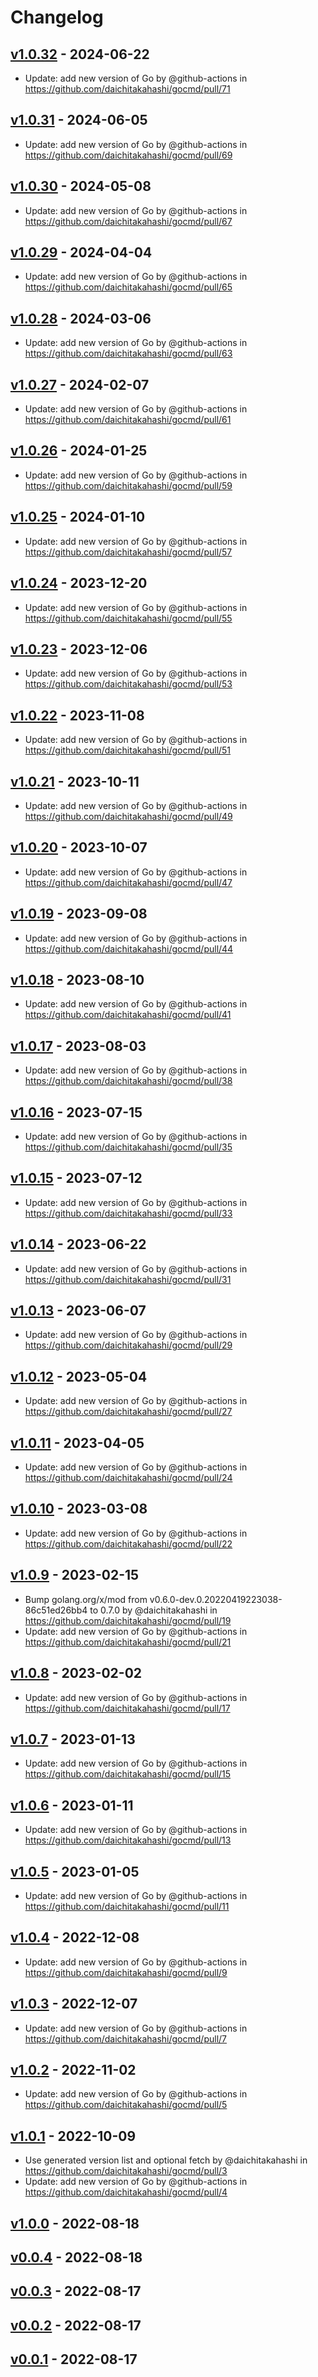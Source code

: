 # Changelog

## [v1.0.32](https://github.com/daichitakahashi/gocmd/compare/v1.0.31...v1.0.32) - 2024-06-22
- Update: add new version of Go by @github-actions in https://github.com/daichitakahashi/gocmd/pull/71

## [v1.0.31](https://github.com/daichitakahashi/gocmd/compare/v1.0.30...v1.0.31) - 2024-06-05
- Update: add new version of Go by @github-actions in https://github.com/daichitakahashi/gocmd/pull/69

## [v1.0.30](https://github.com/daichitakahashi/gocmd/compare/v1.0.29...v1.0.30) - 2024-05-08
- Update: add new version of Go by @github-actions in https://github.com/daichitakahashi/gocmd/pull/67

## [v1.0.29](https://github.com/daichitakahashi/gocmd/compare/v1.0.28...v1.0.29) - 2024-04-04
- Update: add new version of Go by @github-actions in https://github.com/daichitakahashi/gocmd/pull/65

## [v1.0.28](https://github.com/daichitakahashi/gocmd/compare/v1.0.27...v1.0.28) - 2024-03-06
- Update: add new version of Go by @github-actions in https://github.com/daichitakahashi/gocmd/pull/63

## [v1.0.27](https://github.com/daichitakahashi/gocmd/compare/v1.0.26...v1.0.27) - 2024-02-07
- Update: add new version of Go by @github-actions in https://github.com/daichitakahashi/gocmd/pull/61

## [v1.0.26](https://github.com/daichitakahashi/gocmd/compare/v1.0.25...v1.0.26) - 2024-01-25
- Update: add new version of Go by @github-actions in https://github.com/daichitakahashi/gocmd/pull/59

## [v1.0.25](https://github.com/daichitakahashi/gocmd/compare/v1.0.24...v1.0.25) - 2024-01-10
- Update: add new version of Go by @github-actions in https://github.com/daichitakahashi/gocmd/pull/57

## [v1.0.24](https://github.com/daichitakahashi/gocmd/compare/v1.0.23...v1.0.24) - 2023-12-20
- Update: add new version of Go by @github-actions in https://github.com/daichitakahashi/gocmd/pull/55

## [v1.0.23](https://github.com/daichitakahashi/gocmd/compare/v1.0.22...v1.0.23) - 2023-12-06
- Update: add new version of Go by @github-actions in https://github.com/daichitakahashi/gocmd/pull/53

## [v1.0.22](https://github.com/daichitakahashi/gocmd/compare/v1.0.21...v1.0.22) - 2023-11-08
- Update: add new version of Go by @github-actions in https://github.com/daichitakahashi/gocmd/pull/51

## [v1.0.21](https://github.com/daichitakahashi/gocmd/compare/v1.0.20...v1.0.21) - 2023-10-11
- Update: add new version of Go by @github-actions in https://github.com/daichitakahashi/gocmd/pull/49

## [v1.0.20](https://github.com/daichitakahashi/gocmd/compare/v1.0.19...v1.0.20) - 2023-10-07
- Update: add new version of Go by @github-actions in https://github.com/daichitakahashi/gocmd/pull/47

## [v1.0.19](https://github.com/daichitakahashi/gocmd/compare/v1.0.18...v1.0.19) - 2023-09-08
- Update: add new version of Go by @github-actions in https://github.com/daichitakahashi/gocmd/pull/44

## [v1.0.18](https://github.com/daichitakahashi/gocmd/compare/v1.0.17...v1.0.18) - 2023-08-10
- Update: add new version of Go by @github-actions in https://github.com/daichitakahashi/gocmd/pull/41

## [v1.0.17](https://github.com/daichitakahashi/gocmd/compare/v1.0.16...v1.0.17) - 2023-08-03
- Update: add new version of Go by @github-actions in https://github.com/daichitakahashi/gocmd/pull/38

## [v1.0.16](https://github.com/daichitakahashi/gocmd/compare/v1.0.15...v1.0.16) - 2023-07-15
- Update: add new version of Go by @github-actions in https://github.com/daichitakahashi/gocmd/pull/35

## [v1.0.15](https://github.com/daichitakahashi/gocmd/compare/v1.0.14...v1.0.15) - 2023-07-12
- Update: add new version of Go by @github-actions in https://github.com/daichitakahashi/gocmd/pull/33

## [v1.0.14](https://github.com/daichitakahashi/gocmd/compare/v1.0.13...v1.0.14) - 2023-06-22
- Update: add new version of Go by @github-actions in https://github.com/daichitakahashi/gocmd/pull/31

## [v1.0.13](https://github.com/daichitakahashi/gocmd/compare/v1.0.12...v1.0.13) - 2023-06-07
- Update: add new version of Go by @github-actions in https://github.com/daichitakahashi/gocmd/pull/29

## [v1.0.12](https://github.com/daichitakahashi/gocmd/compare/v1.0.11...v1.0.12) - 2023-05-04
- Update: add new version of Go by @github-actions in https://github.com/daichitakahashi/gocmd/pull/27

## [v1.0.11](https://github.com/daichitakahashi/gocmd/compare/v1.0.10...v1.0.11) - 2023-04-05
- Update: add new version of Go by @github-actions in https://github.com/daichitakahashi/gocmd/pull/24

## [v1.0.10](https://github.com/daichitakahashi/gocmd/compare/v1.0.9...v1.0.10) - 2023-03-08
- Update: add new version of Go by @github-actions in https://github.com/daichitakahashi/gocmd/pull/22

## [v1.0.9](https://github.com/daichitakahashi/gocmd/compare/v1.0.8...v1.0.9) - 2023-02-15
- Bump golang.org/x/mod from v0.6.0-dev.0.20220419223038-86c51ed26bb4 to 0.7.0 by @daichitakahashi in https://github.com/daichitakahashi/gocmd/pull/19
- Update: add new version of Go by @github-actions in https://github.com/daichitakahashi/gocmd/pull/21

## [v1.0.8](https://github.com/daichitakahashi/gocmd/compare/v1.0.7...v1.0.8) - 2023-02-02
- Update: add new version of Go by @github-actions in https://github.com/daichitakahashi/gocmd/pull/17

## [v1.0.7](https://github.com/daichitakahashi/gocmd/compare/v1.0.6...v1.0.7) - 2023-01-13
- Update: add new version of Go by @github-actions in https://github.com/daichitakahashi/gocmd/pull/15

## [v1.0.6](https://github.com/daichitakahashi/gocmd/compare/v1.0.5...v1.0.6) - 2023-01-11
- Update: add new version of Go by @github-actions in https://github.com/daichitakahashi/gocmd/pull/13

## [v1.0.5](https://github.com/daichitakahashi/gocmd/compare/v1.0.4...v1.0.5) - 2023-01-05
- Update: add new version of Go by @github-actions in https://github.com/daichitakahashi/gocmd/pull/11

## [v1.0.4](https://github.com/daichitakahashi/gocmd/compare/v1.0.3...v1.0.4) - 2022-12-08
- Update: add new version of Go by @github-actions in https://github.com/daichitakahashi/gocmd/pull/9

## [v1.0.3](https://github.com/daichitakahashi/gocmd/compare/v1.0.2...v1.0.3) - 2022-12-07
- Update: add new version of Go by @github-actions in https://github.com/daichitakahashi/gocmd/pull/7

## [v1.0.2](https://github.com/daichitakahashi/gocmd/compare/v1.0.1...v1.0.2) - 2022-11-02
- Update: add new version of Go by @github-actions in https://github.com/daichitakahashi/gocmd/pull/5

## [v1.0.1](https://github.com/daichitakahashi/gocmd/compare/v1.0.0...v1.0.1) - 2022-10-09
- Use generated version list and optional fetch by @daichitakahashi in https://github.com/daichitakahashi/gocmd/pull/3
- Update: add new version of Go by @github-actions in https://github.com/daichitakahashi/gocmd/pull/4

## [v1.0.0](https://github.com/daichitakahashi/gocmd/compare/v0.0.4...v1.0.0) - 2022-08-18

## [v0.0.4](https://github.com/daichitakahashi/gocmd/compare/v0.0.3...v0.0.4) - 2022-08-18

## [v0.0.3](https://github.com/daichitakahashi/gocmd/compare/v0.0.2...v0.0.3) - 2022-08-17

## [v0.0.2](https://github.com/daichitakahashi/gocmd/compare/v0.0.1...v0.0.2) - 2022-08-17

## [v0.0.1](https://github.com/daichitakahashi/gocmd/commits/v0.0.1) - 2022-08-17
